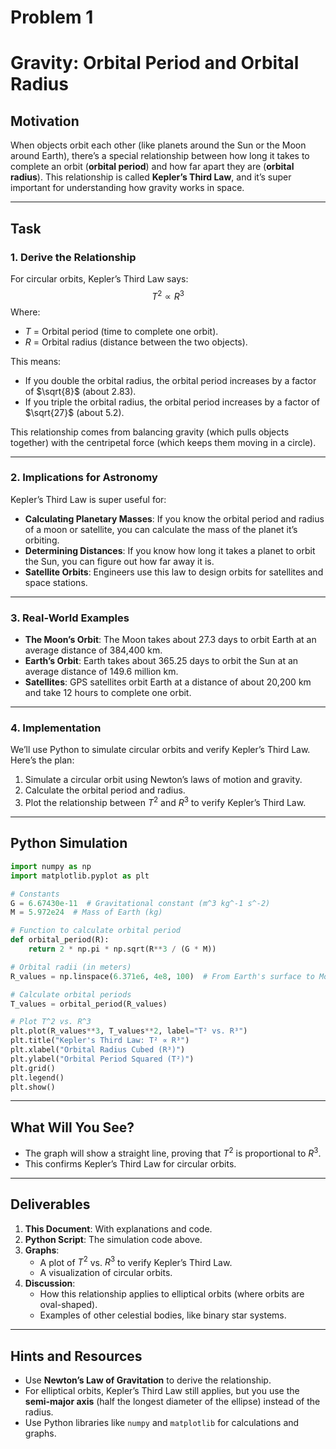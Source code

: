 # Problem 1
# Gravity: Orbital Period and Orbital Radius

## Motivation
When objects orbit each other (like planets around the Sun or the Moon around Earth), there’s a special relationship between how long it takes to complete an orbit (**orbital period**) and how far apart they are (**orbital radius**). This relationship is called **Kepler’s Third Law**, and it’s super important for understanding how gravity works in space.

---

## Task

### 1. Derive the Relationship
For circular orbits, Kepler’s Third Law says:
$$
T^2 \propto R^3
$$
Where:
- $T$ = Orbital period (time to complete one orbit).
- $R$ = Orbital radius (distance between the two objects).

This means:
- If you double the orbital radius, the orbital period increases by a factor of $\sqrt{8}$ (about 2.83).
- If you triple the orbital radius, the orbital period increases by a factor of $\sqrt{27}$ (about 5.2).

This relationship comes from balancing gravity (which pulls objects together) with the centripetal force (which keeps them moving in a circle).

---

### 2. Implications for Astronomy
Kepler’s Third Law is super useful for:
- **Calculating Planetary Masses**: If you know the orbital period and radius of a moon or satellite, you can calculate the mass of the planet it’s orbiting.
- **Determining Distances**: If you know how long it takes a planet to orbit the Sun, you can figure out how far away it is.
- **Satellite Orbits**: Engineers use this law to design orbits for satellites and space stations.

---

### 3. Real-World Examples
- **The Moon’s Orbit**: The Moon takes about 27.3 days to orbit Earth at an average distance of 384,400 km.
- **Earth’s Orbit**: Earth takes about 365.25 days to orbit the Sun at an average distance of 149.6 million km.
- **Satellites**: GPS satellites orbit Earth at a distance of about 20,200 km and take 12 hours to complete one orbit.

---

### 4. Implementation
We’ll use Python to simulate circular orbits and verify Kepler’s Third Law. Here’s the plan:
1. Simulate a circular orbit using Newton’s laws of motion and gravity.
2. Calculate the orbital period and radius.
3. Plot the relationship between $T^2$ and $R^3$ to verify Kepler’s Third Law.

---

## Python Simulation

```python
import numpy as np
import matplotlib.pyplot as plt

# Constants
G = 6.67430e-11  # Gravitational constant (m^3 kg^-1 s^-2)
M = 5.972e24  # Mass of Earth (kg)

# Function to calculate orbital period
def orbital_period(R):
    return 2 * np.pi * np.sqrt(R**3 / (G * M))

# Orbital radii (in meters)
R_values = np.linspace(6.371e6, 4e8, 100)  # From Earth's surface to Moon's orbit

# Calculate orbital periods
T_values = orbital_period(R_values)

# Plot T^2 vs. R^3
plt.plot(R_values**3, T_values**2, label="T² vs. R³")
plt.title("Kepler's Third Law: T² ∝ R³")
plt.xlabel("Orbital Radius Cubed (R³)")
plt.ylabel("Orbital Period Squared (T²)")
plt.grid()
plt.legend()
plt.show()
```

---

## What Will You See?
- The graph will show a straight line, proving that $T^2$ is proportional to $R^3$.
- This confirms Kepler’s Third Law for circular orbits.

---

## Deliverables
1. **This Document**: With explanations and code.
2. **Python Script**: The simulation code above.
3. **Graphs**:
   - A plot of $T^2$ vs. $R^3$ to verify Kepler’s Third Law.
   - A visualization of circular orbits.
4. **Discussion**:
   - How this relationship applies to elliptical orbits (where orbits are oval-shaped).
   - Examples of other celestial bodies, like binary star systems.

---

## Hints and Resources
- Use **Newton’s Law of Gravitation** to derive the relationship.
- For elliptical orbits, Kepler’s Third Law still applies, but you use the **semi-major axis** (half the longest diameter of the ellipse) instead of the radius.
- Use Python libraries like `numpy` and `matplotlib` for calculations and graphs.
